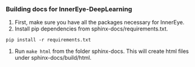 ### Building docs for InnerEye-DeepLearning

1. First, make sure you have all the packages necessary for InnerEye.
1. Install pip dependencies from sphinx-docs/requirements.txt.
```
pip install -r requirements.txt
```
1. Run `make html` from the folder sphinx-docs. This will create html files under sphinx-docs/build/html.
    